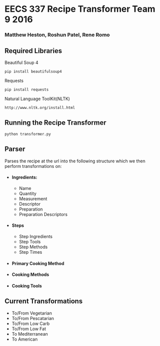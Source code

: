 # EECS 337 Recipe Transformer Team 9 2016
### Matthew Heston, Roshun Patel, Rene Romo
## Required Libraries
Beautiful Soup 4

    pip install beautifulsoup4 
Requests

    pip install requests
Natural Language ToolKit(NLTK)

    http://www.nltk.org/install.html

## Running the Recipe Transformer

    python transformer.py
## Parser 
Parses the recipe at the url into the following structure which we then perform transformations on:
* #### Ingredients:
    *  Name
    *  Quantity
    *  Measurement
    *  Descriptor
    *  Preparation
    *  Preparation Descriptors
* #### Steps
    * Step Ingredients
    * Step Tools
    * Step Methods
    * Step Times
* #### Primary Cooking Method
* #### Cooking Methods
* #### Cooking Tools

## Current Transformations
* To/From Vegetarian
* To/From Pescatarian
* To/From Low Carb
* To/From Low Fat
* To Mediterranean
* To American

